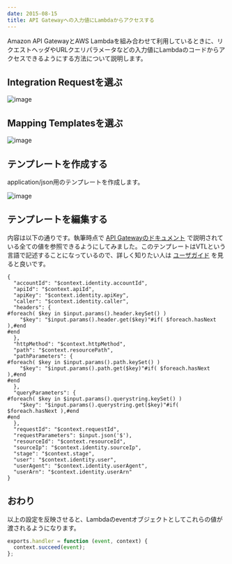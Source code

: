 ```yaml
---
date: 2015-08-15
title: API Gatewayへの入力値にLambdaからアクセスする
---
```


Amazon API GatewayとAWS Lambdaを組み合わせて利用しているときに、リクエストヘッダやURLクエリパラメータなどの入力値にLambdaのコードからアクセスできるようにする方法について説明します。

## Integration Requestを選ぶ
![image](https://qiita-image-store.s3.amazonaws.com/0/4365/65d9c0c7-0686-c9b9-7670-6feeeb9a97b2.png)

## Mapping Templatesを選ぶ
![image](https://qiita-image-store.s3.amazonaws.com/0/4365/09eaa051-5d90-c624-9e75-ce02120e7cc9.png)

## テンプレートを作成する
application/json用のテンプレートを作成します。

![image](https://qiita-image-store.s3.amazonaws.com/0/4365/4279da3a-0d53-68de-058e-f180ee60aaf5.png)

## テンプレートを編集する
内容は以下の通りです。執筆時点で [API Gatewayのドキュメント](http://docs.aws.amazon.com/ja_jp/apigateway/latest/developerguide/api-gateway-mapping-template-reference.html) で説明されている全ての値を参照できるようにしてみました。このテンプレートはVTLという言語で記述することになっているので、詳しく知りたい人は [ユーザガイド](http://velocity.apache.org/engine/devel/user-guide.html) を見ると良いです。

```
{
  "accountId": "$context.identity.accountId",
  "apiId": "$context.apiId",
  "apiKey": "$context.identity.apiKey",
  "caller": "$context.identity.caller",
  "headers": {
#foreach( $key in $input.params().header.keySet() )
    "$key": "$input.params().header.get($key)"#if( $foreach.hasNext ),#end
#end
  },
  "httpMethod": "$context.httpMethod",
  "path": "$context.resourcePath",
  "pathParameters": {
#foreach( $key in $input.params().path.keySet() )
    "$key": "$input.params().path.get($key)"#if( $foreach.hasNext ),#end
#end
  },
  "queryParameters": {
#foreach( $key in $input.params().querystring.keySet() )
    "$key": "$input.params().querystring.get($key)"#if( $foreach.hasNext ),#end
#end
  },
  "requestId": "$context.requestId",
  "requestParameters": $input.json('$'),
  "resourceId": "$context.resourceId",
  "sourceIp": "$context.identity.sourceIp",
  "stage": "$context.stage",
  "user": "$context.identity.user",
  "userAgent": "$context.identity.userAgent",
  "userArn": "$context.identity.userArn"
}
```

## おわり
以上の設定を反映させると、Lambdaのeventオブジェクトとしてこれらの値が渡されるようになります。

```js
exports.handler = function (event, context) {
  context.succeed(event);
};
```
